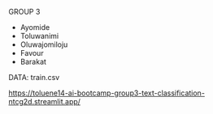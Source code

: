 GROUP 3
* Ayomide
* Toluwanimi
* Oluwajomiloju
* Favour
* Barakat

DATA:
train.csv


https://toluene14-ai-bootcamp-group3-text-classification-ntcg2d.streamlit.app/
